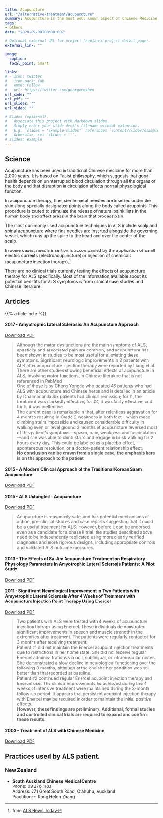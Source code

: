 ```yaml
---
title: Acupuncture
url: "/alternative-treatment/acupuncture"
summary: Acupuncture is the most well known aspect of Chinese Medicine where needles are pinned to defined points on the body.
tags:
- others
date: "2020-05-09T00:00:00Z"

# Optional external URL for project (replaces project detail page).
external_link: ""

image:
  caption:
  focal_point: Smart

links:
# - icon: twitter
#   icon_pack: fab
#   name: Follow
#   url: https://twitter.com/georgecushen
url_code: ""
url_pdf: ""
url_slides: ""
url_video: ""

# Slides (optional).
#   Associate this project with Markdown slides.
#   Simply enter your slide deck's filename without extension.
#   E.g. `slides = "example-slides"` references `content/slides/example-slides.md`.
#   Otherwise, set `slides = ""`.
# slides: example
---
```

## Science
Acupuncture has been used in traditional Chinese medicine for more than 2,000 years. It is based on Taoist philosophy, which suggests that good health depends on uninterrupted blood circulation through all the organs of the body and that disruption in circulation affects normal physiological function.

In acupuncture therapy, fine, sterile metal needles are inserted under the skin along specially designated points along the body called acupoints. This procedure is touted to stimulate the release of natural painkillers in the human body and affect areas in the brain that process pain.

The most commonly used acupuncture techniques in ALS include scalp and spinal acupuncture where fine needles are inserted alongside the governing vessel, which runs up the spine to the head and over the center of the scalp.

In some cases, needle insertion is accompanied by the application of small electric currents (electroacupuncture) or injection of chemicals (acupuncture injection therapy).[^1]

There are no clinical trials currently testing the effects of acupuncture therapy for ALS specifically. Most of the information available about its potential benefits for ALS symptoms is from clinical case studies and Chinese literature.

[^1]: from [ALS News Today](https://alsnewstoday.com/non-drug-therapies/acupuncture/)

## Articles
{{% article-note %}}

#### 2017 - Amyotrophic Lateral Sclerosis: An Acupuncture Approach
<a class="btn btn-outline-primary" target="_blank" rel="noopener noreferrer" href="./als_acupunture.pdf">Download PDF</a>  
> Although the motor dysfunctions are the main symptoms of ALS, spasticity and associated pain are common, and acupuncture has been shown in studies to be most useful for alleviating these symptoms.
Significant neurologic improvements in 2 patients with ALS after acupuncture injection therapy were reported by Liang et al.
There are other studies showing beneficial effects of acupuncture in ALS, involving motor functions, in Chinese literature that is not referenced in PubMed  
One of these is by Cheng Yongde who treated 46 patients who had ALS with acupuncture and Chinese herbs and is detailed in an article by Dharmananda
Six patients had clinical remission; for 11, the treatment was markedly effective; for 24, it was fairly effective; and for 5, it was ineffective  
The current case is remarkable in that, after relentless aggravation for 4 months resulting in Grade 2 weakness in both feet—which made climbing stairs impossible and caused considerable difficulty in walking even on level ground 2 months of acupuncture reversed most of this patient’s symptoms—spasm, pain, weakness and fasciculation—and she was able to climb stairs and engage in brisk walking for 2 hours every day. This could be labeled as a placebo effect, spontaneous resolution, or a doctor–patient relationship effect.  
**No conclusion can be drawn from a single case; the emphasis here is on the approach to the patient**

#### 2015 - A Modern Clinical Approach of the Traditional Korean Saam Acupuncture
<a class="btn btn-outline-primary" target="_blank" rel="noopener noreferrer" href="./a_modern_clinical_approach_traditional_korean_saam_acupuncture.pdf">Download PDF</a>  

#### 2015 - ALS Untangled - Acupuncture
<a class="btn btn-outline-primary" target="_blank" rel="noopener noreferrer" href="./alsuntangled_28_acupuncture.pdf">Download PDF</a>  
> Acupuncture is reasonably safe, and has potential mechanisms of action, pre-clinical studies and case reports suggesting that it could be a useful treatment for ALS. However, before it can be endorsed even as a candidate for a phase II trial, the studies described above need to be independently replicated using more clearly verified diagnoses and more rigorous designs, including appropriate controls and validated ALS outcome measures.

#### 2013 - The Effects of Sa-Am Acupuncture Treatment on Respiratory Physiology Parameters in Amyotrophic Lateral Sclerosis Patients: A Pilot Study
<a class="btn btn-outline-primary" target="_blank" rel="noopener noreferrer" href="./saam_acupuncture_treatment_on_respiratory_physiology.pdf">Download PDF</a>  

#### 2011 - Significant Neurological Improvement in Two Patients with Amyotrophic Lateral Sclerosis After 4 Weeks of Treatment with Acupuncture Injection Point Therapy Using Enercel
<a class="btn btn-outline-primary" target="_blank" rel="noopener noreferrer" href="./acupuncture_injection_point_therapy_using_enercel.pdf">Download PDF</a>  
> Two patients with ALS were treated with 4 weeks of acupuncture injection therapy using Enercel. These individuals demonstrated significant improvements in speech and muscle strength in the extremities after treatment. The patients were regularly contacted for 3 months after receiving treatment.  
Patient #1 did not maintain the Enercel acupoint injection treatments due to restrictions in her home state. She did not receive regular Enercel adminis- trations via oral, sublingual, or intramuscular routes. She demonstrated a slow decline in neurological functioning over the following 3 months, although at the end she her condition was still better than that recorded at baseline.  
Patient #2 continued regular Enercel acupoint injection therapy and Enercel use. The clinical improvements he achieved during the 4 weeks of intensive treatment were maintained during the 3-month follow-up period. It appears that persistent acupoint injection therapy with Enercel may be required in order to maintain the initial positive effects.  
**However, these findings are preliminary. Additional, formal studies and controlled clinical trials are required to expand and confirm these results.**

#### 2003 - Treatment of ALS with Chinese Medicine
<a class="btn btn-outline-primary" target="_blank" rel="noopener noreferrer" href="./treatment_of_als_with_chinese_medicine.pdf">Download PDF</a>  

## Practices used by ALS patient.

### New Zealand
* **South Auckland Chinese Medical Centre**  
  Phone: 09 276 1183  
  Address: 271 Great South Road, Otahuhu, Auckland  
  Practitioner: Rong Helen Zhang